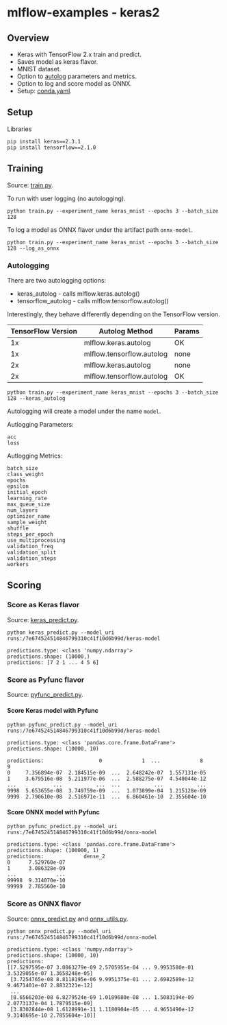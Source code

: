 # mlflow-examples - keras2

## Overview
* Keras with TensorFlow 2.x train and predict.
* Saves model as keras flavor.
* MNIST dataset.
* Option to [autolog](https://mlflow.org/docs/latest/python_api/mlflow.keras.html#mlflow.keras.autolog) parameters and metrics.
* Option to log and score model as ONNX.
* Setup: [conda.yaml](conda.yaml).

## Setup

Libraries
```
pip install keras==2.3.1
pip install tensorflow==2.1.0
```

## Training

Source: [train.py](train.py).

To run with user logging (no autologging).
```
python train.py --experiment_name keras_mnist --epochs 3 --batch_size 128
```

To log a model as ONNX flavor under the artifact path `onnx-model`.
```
python train.py --experiment_name keras_mnist --epochs 3 --batch_size 128 --log_as_onnx
```

### Autologging

There are two autologging options:
* keras_autolog - calls mlflow.keras.autolog()
* tensorflow_autolog - calls mlflow.tensorflow.autolog()

Interestingly, they behave differently depending on the TensorFlow version.

| TensorFlow Version | Autolog Method | Params | 
|---|---|---|
| 1x | mlflow.keras.autolog | OK | 
| 1x | mlflow.tensorflow.autolog | none |
| 2x | mlflow.keras.autolog | none | 
| 2x | mlflow.tensorflow.autolog | OK |


```
python train.py --experiment_name keras_mnist --epochs 3 --batch_size 128 --keras_autolog
```

Autologging will create a model under the name `model`.

Autlogging Parameters:
```
acc
loss
```
Autlogging Metrics:
```
batch_size
class_weight
epochs
epsilon
initial_epoch
learning_rate
max_queue_size
num_layers
optimizer_name
sample_weight
shuffle
steps_per_epoch
use_multiprocessing
validation_freq
validation_split
validation_steps
workers
```

## Scoring

### Score as Keras flavor

Source: [keras_predict.py](keras_predict.py).
```
python keras_predict.py --model_uri runs:/7e674524514846799310c41f10d6b99d/keras-model
```

```
predictions.type: <class 'numpy.ndarray'>
predictions.shape: (10000,)
predictions: [7 2 1 ... 4 5 6]
```

### Score as Pyfunc flavor

Source: [pyfunc_predict.py](pyfunc_predict.py).

#### Score Keras model with Pyfunc 

```
python pyfunc_predict.py --model_uri runs:/7e674524514846799310c41f10d6b99d/keras-model
```

```
predictions.type: <class 'pandas.core.frame.DataFrame'>
predictions.shape: (10000, 10)

predictions:                  0             1  ...             8             9
0     7.356894e-07  2.184515e-09  ...  2.648242e-07  1.557131e-05
1     3.679516e-08  5.211977e-06  ...  2.588275e-07  4.540044e-12
...            ...           ...  ...           ...           ...
9998  5.653655e-08  3.749759e-09  ...  1.073899e-04  1.215128e-09
9999  2.790610e-08  2.516971e-11  ...  6.860461e-10  2.355604e-10
```

#### Score ONNX model with Pyfunc 

```
python pyfunc_predict.py --model_uri runs:/7e674524514846799310c41f10d6b99d/onnx-model
```
```
predictions.type: <class 'pandas.core.frame.DataFrame'>
predictions.shape: (100000, 1)
predictions:             dense_2
0      7.529760e-07
1      3.086328e-09
...             ...
99998  9.314070e-10
99999  2.785560e-10
```


### Score as ONNX flavor

Source: [onnx_predict.py](onnx_predict.py) and [onnx_utils.py](onnx_utils.py).
```
python onnx_predict.py --model_uri runs:/7e674524514846799310c41f10d6b99d/onnx-model
```
```
predictions.type: <class 'numpy.ndarray'>
predictions.shape: (10000, 10)
predictions: 
[[7.5297595e-07 3.0863279e-09 2.5705955e-04 ... 9.9953580e-01 3.5329055e-07 1.3658248e-05]
 [3.7254765e-08 8.8118195e-06 9.9951375e-01 ... 2.6982589e-12 9.4671401e-07 2.8832321e-12]
 ...
 [8.6566203e-08 6.8279524e-09 1.0189680e-08 ... 1.5083194e-09 2.0773137e-04 1.7879515e-09]
 [3.8302844e-08 1.6128991e-11 1.1180904e-05 ... 4.9651490e-12 9.3140695e-10 2.7855604e-10]]
```
